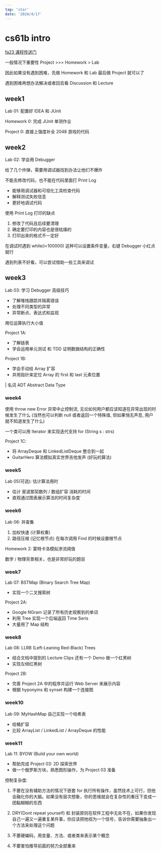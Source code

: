```yaml
---
tag: 'star'
date: '2024/4/17'
---
```


# cs61b intro

[fa23 课程传送门](https://fa23.datastructur.es/)

一般情况下重要性 Project >>> Homework > Lab

因此如果没有遇到困难，先做 Homework 和 Lab 最后做 Project 就可以了

遇到困难再想办法解决或者回去看 Discussion 和 Lecture

## week1

Lab 01: 配置好 IDEA 和 JUnit

Homework 0: 完成 JUnit 单测作业

Project 0: 直接上强度补全 2048 游戏的代码

## week2

Lab 02: 学会用 Debugger

给了几个炸弹，需要用调试器找到办法让他们不爆炸

不能去修改代码，也不能在代码里面打 Print Log

- 能够用调试器和可视化工具检查代码
- 解释测试失败信息
- 更好地调试代码

使用 Print Log 打印的缺点

1. 修改了代码且后续要清理
2. 确定要打印的内容也是很枯燥的
3. 打印出来的格式不一定好

在调试时遇到 while(i<100000) 这种可以设置条件变量，右键 Debugger 小红点就行

遇到列表不好看，可以尝试借助一些工具来调试

## week3

Lab 03: 学习 Debugger 高级技巧

- 了解堆栈跟踪并隔离错误
- 处理不同类型的异常
- 异常断点、表达式和监视

用位运算执行大小值

Project 1A:

- 了解链表
- 学会运用单元测试 和 TDD 证明数据结构的正确性

Project 1B:

- 学会手动给 Array 扩容
- 并用指针来定位 Array 的 first 和 last 元素位置

| 名词 ADT Abstract Data Type

### week4

使用 throw new Error 异常中止控制流, 无论如何用户都应该知道在异常出现的时候发生了什么 (当然也可以判断 null 或者返回一个特殊值, 但如果悄无声息, 用户就不知道发生了什么)

一个类可以用 Iterator 来实现迭代支持 for (String s : strs)

Project 1C:

- 将 ArrayDeque 和 LinkedListDeque 整合到一起
- GuitarHero 算法模拟真实世界吉他发声 (好玩的算法)

### week5

Lab 05(可选): 估计算法用时

- 估计 斐波那契数列 / 数组扩容 消耗的时间
- 直观通过图表展示算法的时间复杂度`

### week6

Lab 06: 并查集

1. 加权快速 (计算权重)
2. 路径压缩 (记忆根节点)
   在每次调用 Find 的时候设置根节点

Homework 2: 蒙特卡洛模拟渗流阈值

数学 / 物理背景相关，也是非常好玩的题目

### week7

Lab 07: BSTMap (Binary Search Tree Map)

- 实现一个二叉搜索树

Project 2A:

- Google NGram 记录了所有历史观察到的单词
- 利用 Tree 实现一个后端返回 Time Seris
- 大量用了 Map 结构

### week8

Lab 08: LLRB (Left-Leaning Red-Black) Trees

- 结合文档中提到的 Lecture Clips 还有一个 Demo 做一个红黑树
- 实现左倾红黑树

Project 2B:

- 完善 Project 2A 中的程序并运行 Web Server 来展示内容
- 根据 hyponyms 和 synset 构建一个连接图

### week10

Lab 09: MyHashMap 自己实现一个哈希表

- 给桶扩容
- 比较 ArrayList / LinkedList / ArrayDeque 的性能

### week11

Lab 11: BYOW (Build your own world)

- 帮助完成 Project 03: 2D 探索世界
- 做一个俄罗斯方块，熟悉图形操作，为 Project 03 准备

控制复杂度:

1. 不要在没有辅助方法的情况下嵌套 for 执行所有操作，虽然技术上可行，但他会融化你的大脑。如果没有层次想象，你的思维就会在复杂性的重压下变成一团黏糊糊的东西

2. DRY(Dont repeat yourself) 和 封装原则在软件工程中无处不在，如果你发现自己一遍又一遍重复某件事，你应该把他视为一个信号，告诉你需要抽象出一个方法来处理这个问题

3. 不要硬编码，用变量、方法、或者类来表示某个概念

4. 不要害怕推导前面的努力全部重来
